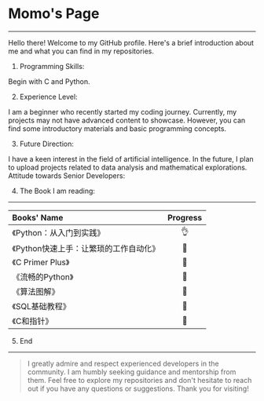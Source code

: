 # Momo's Page
---
Hello there! Welcome to my GitHub profile. Here's a brief introduction about me and what you can find in my repositories.

1. Programming Skills:

  Begin with C and Python.

2. Experience Level:

  I am a beginner who recently started my coding journey.
Currently, my projects may not have advanced content to showcase. However, you can find some introductory materials and basic programming concepts.

3. Future Direction:

  I have a keen interest in the field of artificial intelligence.
In the future, I plan to upload projects related to data analysis and mathematical explorations.
Attitude towards Senior Developers:

4. The Book I am reading:
---
| Books' Name | Progress |
|:------|:------------:|
|《Python：从入门到实践》|👌|
|《Python快速上手：让繁琐的工作自动化》|📖|
|《C Primer Plus》| 📖 |
|《流畅的Python》|📖|
|《算法图解》|📖|
|《SQL基础教程》|📖|
|《C和指针》|📖|


5. End
---
> I greatly admire and respect experienced developers in the community.
> I am humbly seeking guidance and mentorship from them.
> Feel free to explore my repositories and don't hesitate to reach out if you have any questions or suggestions. Thank you for visiting!
